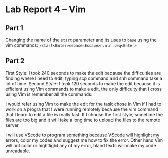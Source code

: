 # Lab Report 4 –  Vim

## Part 1

Changing the name of the `start` parameter and its uses to `base` using the vim commands:
`/start<Enter>cebase<Escape>n.n.n.:wq<Enter>`

## Part 2

First Style: I took 240 seconds to make the edit because the difficulties are finding where I need to edit, typing scp command and shh command take a lot of time.
Second Style: I took 120 seconds to make the edit because it is efficient using Vim commands to make a edit, the only difficulty that I cross using Vim is remember all the commands.

I would refer using Vim to make the edit for the task chose in Vim if I had to work on a progra that I were running remotely because the vim command that I learn to edit a file is really fast. If I choose the first style, sometime the files are too big and it will take a long time to upload the files to the remote server.

I will use VScode to program something because VScode will highlight my errors, color my codes and suggest me how to fix the error. Other hand Vim will not color or hightlight any of my error, bland texts will make my code unreadable.